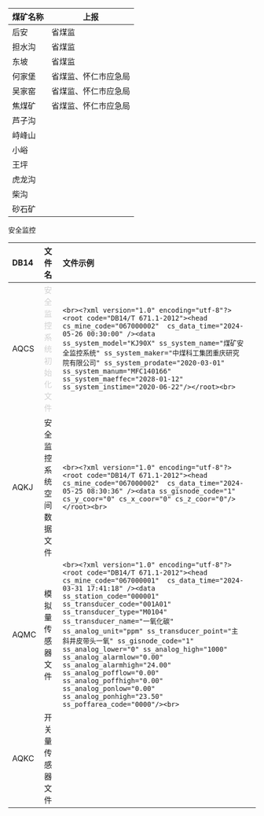 
| 煤矿名称 | 上报         |
| ---- | ---------- |
| 后安   | 省煤监        |
| 担水沟  | 省煤监        |
| 东坡   | 省煤监        |
| 何家堡  | 省煤监、怀仁市应急局 |
| 吴家窑  | 省煤监、怀仁市应急局 |
| 焦煤矿  | 省煤监、怀仁市应急局 |
| 芦子沟  |            |
| 峙峰山  |            |
| 小峪   |            |
| 王坪   |            |
| 虎龙沟  |            |
| 柴沟   |            |
| 砂石矿  |            |

安全监控

| DB14 | 文件名                                                         | 文件示例                                                                                                                                                                                                                                                                                                                                                                                                                                                                                                                                                                           |     |
| :--- | :---------------------------------------------------------- | :----------------------------------------------------------------------------------------------------------------------------------------------------------------------------------------------------------------------------------------------------------------------------------------------------------------------------------------------------------------------------------------------------------------------------------------------------------------------------------------------------------------------------------------------------------------------------- | --- |
| AQCS | <span style="color: rgb(209, 209, 209);">安全监控系统初始化文件</span> | ```<br><?xml version="1.0" encoding="utf-8"?><root code="DB14/T 671.1-2012"><head cs_mine_code="067000002"  cs_data_time="2024-05-26 00:30:00" /><data ss_system_model="KJ90X" ss_system_name="煤矿安全监控系统" ss_system_maker="中煤科工集团重庆研究院有限公司" ss_system_prodate="2020-03-01" ss_system_manum="MFC140166" ss_system_maeffec="2028-01-12" ss_system_instime="2020-06-22"/></root><br>```                                                                                                                                                                                            |     |
| AQKJ | 安全监控系统空间数据文件                                                | ```<br><?xml version="1.0" encoding="utf-8"?><root code="DB14/T 671.1-2012"><head cs_mine_code="067000002"  cs_data_time="2024-05-25 08:30:36" /><data ss_gisnode_code="1" cs_y_coor="0" cs_x_coor="0" cs_z_coor="0"/></root><br>```                                                                                                                                                                                                                                                                                                                                           |     |
| AQMC | 模拟量传感器文件                                                    | ```<br><?xml version="1.0" encoding="utf-8"?><root code="DB14/T 671.1-2012"><head cs_mine_code="067000001"  cs_data_time="2024-03-31 17:41:18" /><data ss_station_code="000001" ss_transducer_code="001A01" ss_transducer_type="M0104" ss_transducer_name="一氧化碳" ss_analog_unit="ppm" ss_transducer_point="主斜井皮带头一氧" ss_gisnode_code="1" ss_analog_lower="0" ss_analog_high="1000" ss_analog_alarmlow="0.00" ss_analog_alarmhigh="24.00" ss_analog_pofflow="0.00" ss_analog_poffhigh="0.00" ss_analog_ponlow="0.00" ss_analog_ponhigh="23.50" ss_poffarea_code="0000"/><br>``` |     |
| AQKC | 开关量传感器文件                                                    |                                                                                                                                                                                                                                                                                                                                                                                                                                                                                                                                                                                |     |
